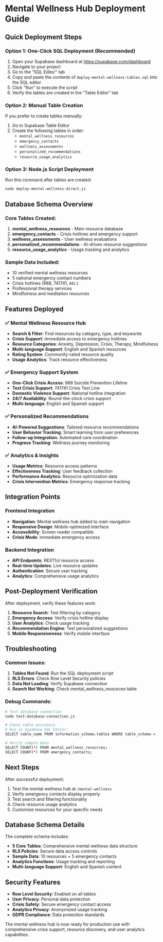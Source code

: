 # Mental Wellness Hub Deployment Guide

## Quick Deployment Steps

### Option 1: One-Click SQL Deployment (Recommended)
1. Open your Supabase dashboard at https://supabase.com/dashboard
2. Navigate to your project
3. Go to the "SQL Editor" tab
4. Copy and paste the contents of `deploy-mental-wellness-tables.sql` into the SQL editor
5. Click "Run" to execute the script
6. Verify the tables are created in the "Table Editor" tab

### Option 2: Manual Table Creation
If you prefer to create tables manually:
1. Go to Supabase Table Editor
2. Create the following tables in order:
   - `mental_wellness_resources`
   - `emergency_contacts` 
   - `wellness_assessments`
   - `personalized_recommendations`
   - `resource_usage_analytics`

### Option 3: Node.js Script Deployment
Run this command after tables are created:
```bash
node deploy-mental-wellness-direct.js
```

## Database Schema Overview

### Core Tables Created:
1. **mental_wellness_resources** - Main resource database
2. **emergency_contacts** - Crisis hotlines and emergency support
3. **wellness_assessments** - User wellness evaluations
4. **personalized_recommendations** - AI-driven resource suggestions
5. **resource_usage_analytics** - Usage tracking and analytics

### Sample Data Included:
- 10 verified mental wellness resources
- 5 national emergency contact numbers
- Crisis hotlines (988, 741741, etc.)
- Professional therapy services
- Mindfulness and meditation resources

## Features Deployed

### ✅ Mental Wellness Resource Hub
- **Search & Filter**: Find resources by category, type, and keywords
- **Crisis Support**: Immediate access to emergency hotlines
- **Resource Categories**: Anxiety, Depression, Crisis, Therapy, Mindfulness
- **Multi-language Support**: English and Spanish resources
- **Rating System**: Community-rated resource quality
- **Usage Analytics**: Track resource effectiveness

### ✅ Emergency Support System
- **One-Click Crisis Access**: 988 Suicide Prevention Lifeline
- **Text Crisis Support**: 741741 Crisis Text Line
- **Domestic Violence Support**: National hotline integration
- **24/7 Availability**: Round-the-clock crisis support
- **Multi-language**: English and Spanish support

### ✅ Personalized Recommendations
- **AI-Powered Suggestions**: Tailored resource recommendations
- **User Behavior Tracking**: Smart learning from user preferences
- **Follow-up Integration**: Automated care coordination
- **Progress Tracking**: Wellness journey monitoring

### ✅ Analytics & Insights
- **Usage Metrics**: Resource access patterns
- **Effectiveness Tracking**: User feedback collection
- **Performance Analytics**: Resource optimization data
- **Crisis Intervention Metrics**: Emergency response tracking

## Integration Points

### Frontend Integration
- **Navigation**: Mental wellness hub added to main navigation
- **Responsive Design**: Mobile-optimized interface
- **Accessibility**: Screen reader compatible
- **Crisis Mode**: Immediate emergency access

### Backend Integration
- **API Endpoints**: RESTful resource access
- **Real-time Updates**: Live resource updates
- **Authentication**: Secure user tracking
- **Analytics**: Comprehensive usage analytics

## Post-Deployment Verification

After deployment, verify these features work:

1. **Resource Search**: Test filtering by category
2. **Emergency Access**: Verify crisis hotline display
3. **User Analytics**: Check usage tracking
4. **Recommendation Engine**: Test personalized suggestions
5. **Mobile Responsiveness**: Verify mobile interface

## Troubleshooting

### Common Issues:
1. **Tables Not Found**: Run the SQL deployment script
2. **RLS Errors**: Check Row Level Security policies
3. **Data Not Loading**: Verify Supabase connection
4. **Search Not Working**: Check mental_wellness_resources table

### Debug Commands:
```bash
# Test database connection
node test-database-connection.js

# Check table existence
# Run in Supabase SQL Editor:
SELECT table_name FROM information_schema.tables WHERE table_schema = 'public' AND table_name LIKE '%mental%';

# Verify sample data
SELECT COUNT(*) FROM mental_wellness_resources;
SELECT COUNT(*) FROM emergency_contacts;
```

## Next Steps

After successful deployment:
1. Test the mental wellness hub at `/mental-wellness`
2. Verify emergency contacts display properly
3. Test search and filtering functionality
4. Check resource usage analytics
5. Customize resources for your specific needs

## Database Schema Details

The complete schema includes:
- **5 Core Tables**: Comprehensive mental wellness data structure
- **RLS Policies**: Secure data access controls
- **Sample Data**: 10 resources + 5 emergency contacts
- **Analytics Functions**: Usage tracking and reporting
- **Multi-language Support**: English and Spanish content

## Security Features

- **Row Level Security**: Enabled on all tables
- **User Privacy**: Personal data protection
- **Crisis Safety**: Secure emergency contact access
- **Analytics Privacy**: Anonymized usage tracking
- **GDPR Compliance**: Data protection standards

The mental wellness hub is now ready for production use with comprehensive crisis support, resource discovery, and user analytics capabilities.
